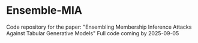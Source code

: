 # Ensemble-MIA
Code repository for the paper: "Ensembling Membership Inference Attacks Against Tabular Generative Models"
Full code coming by 2025-09-05
